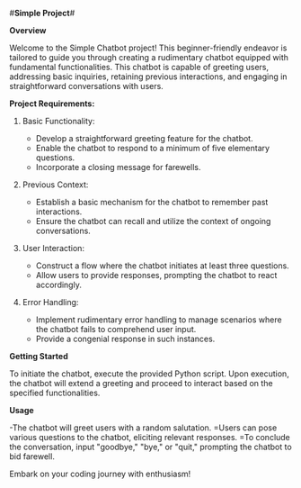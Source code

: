 #**Simple Project**#

**Overview**

Welcome to the Simple Chatbot project! This beginner-friendly endeavor is tailored to guide you through creating a rudimentary chatbot equipped with fundamental functionalities. This chatbot is capable of greeting users, addressing basic inquiries, retaining previous interactions, and engaging in straightforward conversations with users.

**Project Requirements:**

1. Basic Functionality:
   - Develop a straightforward greeting feature for the chatbot.
   - Enable the chatbot to respond to a minimum of five elementary questions.
   - Incorporate a closing message for farewells.

2. Previous Context:
   - Establish a basic mechanism for the chatbot to remember past interactions.
   - Ensure the chatbot can recall and utilize the context of ongoing conversations.

3. User Interaction:
   - Construct a flow where the chatbot initiates at least three questions.
   - Allow users to provide responses, prompting the chatbot to react accordingly.

4. Error Handling:
   - Implement rudimentary error handling to manage scenarios where the chatbot fails to comprehend user input.
   - Provide a congenial response in such instances.

**Getting Started**

To initiate the chatbot, execute the provided Python script. Upon execution, the chatbot will extend a greeting and proceed to interact based on the specified functionalities.

**Usage**

-The chatbot will greet users with a random salutation.
=Users can pose various questions to the chatbot, eliciting relevant responses.
=To conclude the conversation, input "goodbye," "bye," or "quit," prompting the chatbot to bid farewell.

Embark on your coding journey with enthusiasm!
